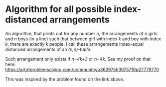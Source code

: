 # Algorithm for all possible index-distanced arrangements 
An algorithm, that prints out for any number *n*, the arrangements of *n* girls and *n* boys (in a line) such that between girl with index *k* and boy with index *k*, there are exactly *k* people. I call these arrangements index-equal distanced arrangements of an *(n,n)-tuple*. 

Such arrangement only exists if *n=4k+3* or *n=4k*. See my proof on that here: 
https://artofproblemsolving.com/community/u362975h3075710p27779770

This was inspired by the problem found on the link above. 
